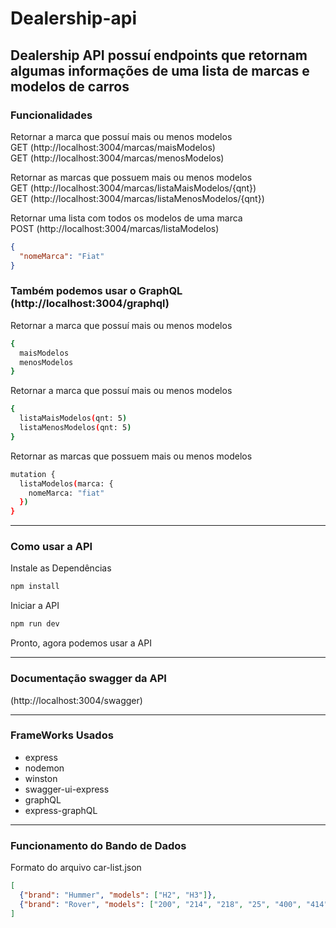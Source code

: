 # Dealership-api

## Dealership API possuí endpoints que retornam algumas informações de uma lista de marcas e modelos de carros

### Funcionalidades

Retornar a marca que possuí mais ou menos modelos<br>
GET (http://localhost:3004/marcas/maisModelos)<br>
GET (http://localhost:3004/marcas/menosModelos)

Retornar as marcas que possuem mais ou menos modelos<br>
GET (http://localhost:3004/marcas/listaMaisModelos/{qnt})<br>
GET (http://localhost:3004/marcas/listaMenosModelos/{qnt})


Retornar uma lista com todos os modelos de uma marca<br>
POST (http://localhost:3004/marcas/listaModelos)
```json
{
  "nomeMarca": "Fiat"
}
```

### Também podemos usar o GraphQL (http://localhost:3004/graphql)

Retornar a marca que possuí mais ou menos modelos<br>
```bash
{
  maisModelos
  menosModelos
}
```

Retornar a marca que possuí mais ou menos modelos<br>
```bash
{
  listaMaisModelos(qnt: 5)
  listaMenosModelos(qnt: 5)
}
```

Retornar as marcas que possuem mais ou menos modelos<br>
```bash
mutation {
  listaModelos(marca: {
    nomeMarca: "fiat"
  })
}
```

---

### Como usar a API

Instale as Dependências
```bash
npm install
```

Iniciar a API
```bash
npm run dev
```

Pronto, agora podemos usar a API

---

### Documentação swagger da API

(http://localhost:3004/swagger)

---

### FrameWorks Usados
- express
- nodemon
- winston
- swagger-ui-express
- graphQL
- express-graphQL

---

### Funcionamento do Bando de Dados
Formato do arquivo car-list.json
```json
[
  {"brand": "Hummer", "models": ["H2", "H3"]},
  {"brand": "Rover", "models": ["200", "214", "218", "25", "400", "414", "416", "620", "75"]},
]
```
